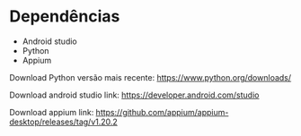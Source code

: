 # Dependências

- Android studio 
- Python 
- Appium 

Download Python versão mais recente: https://www.python.org/downloads/

Download android studio link: https://developer.android.com/studio

Download appium link: https://github.com/appium/appium-desktop/releases/tag/v1.20.2

